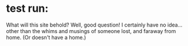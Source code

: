 # test run:

<!DOCTYPE html>
<html>

  <head>
    <title>Test Run of a Complete Novice:</title>
  </head>
  
  <body>
    What will this site behold? Well, good question!
    I certainly have no idea... other than the whims and musings of someone lost, and faraway from home. (Or doesn't have a home.) 
  </body>
  
  </html>
